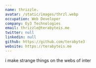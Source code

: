 ```yaml
---
name: thrizzle.
avatar: /static/images/thrzl.webp
occupation: Web Developer
company: Ey3 Technologies
email: thrizzle@terabyteis.me
twitter: null
linkedin: null
github: https://github.com/terabyte3
website: https://terabyteis.me
---
```


i make strange things on the webs of inter
